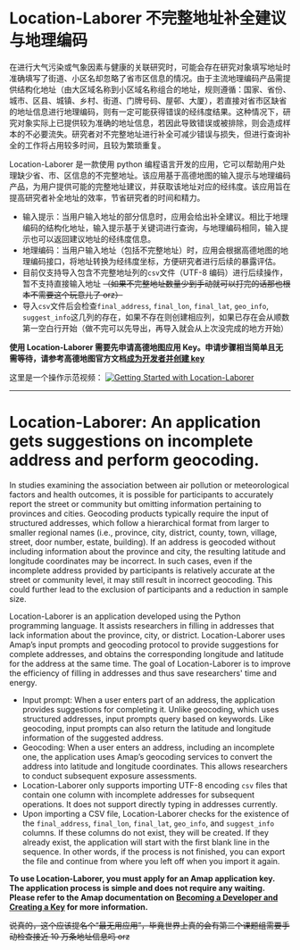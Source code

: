 # Location-Laborer 不完整地址补全建议与地理编码

在进行大气污染或气象因素与健康的关联研究时，可能会存在研究对象填写地址时准确填写了街道、小区名却忽略了省市区信息的情况。由于主流地理编码产品需提供结构化地址（由大区域名称到小区域名称组合的地址，规则遵循：国家、省份、城市、区县、城镇、乡村、街道、门牌号码、屋邨、大厦），若直接对省市区缺省的地址信息进行地理编码，则有一定可能获得错误的经纬度结果。这种情况下，研究对象实际上已提供较为准确的地址信息，若因此导致错误或被排除，则会造成样本的不必要流失。研究者对不完整地址进行补全可减少错误与损失，但进行查询补全的工作将占用较多时间，且较为繁琐重复。

Location-Laborer 是一款使用 python 编程语言开发的应用，它可以帮助用户处理缺少省、市、区信息的不完整地址。该应用基于高德地图的输入提示与地理编码产品，为用户提供可能的完整地址建议，并获取该地址对应的经纬度。该应用旨在提高研究者补全地址的效率，节省研究者的时间和精力。

- 输入提示：当用户输入地址的部分信息时，应用会给出补全建议。相比于地理编码的结构化地址，输入提示基于关键词进行查询，与地理编码相同，输入提示也可以返回建议地址的经纬度信息。
- 地理编码：当用户输入地址（包括不完整地址）时，应用会根据高德地图的地理编码接口，将地址转换为经纬度坐标，方便研究者进行后续的暴露评估。
- 目前仅支持导入包含不完整地址列的`csv`文件（UTF-8 编码）进行后续操作，暂不支持直接输入地址 ~~（如果不完整地址数量少到手动就可以打完的话那也根本不需要这个玩意儿了 orz）~~
- 导入`csv`文件后会检查`final_address`, `final_lon`, `final_lat`, `geo_info`, `suggest_info`这几列的存在，如果不存在则创建相应列，如果已存在会从顺数第一空白行开始（做不完可以先导出，再导入就会从上次没完成的地方开始）

**使用 Location-Laborer 需要先申请高德地图应用 Key。申请步骤相当简单且无需等待，请参考高德地图官方文档[成为开发者并创建 key](https://lbs.amap.com/api/webservice/guide/create-project/get-key)**

这里是一个操作示范视频：
[![Getting Started with Location-Laborer](https://img.youtube.com/vi/DUaZFWqIZ_w/sddefault.jpg)](https://youtu.be/DUaZFWqIZ_w)

---

# Location-Laborer: An application gets suggestions on incomplete address and perform geocoding.

In studies examining the association between air pollution or meteorological factors and health outcomes, it is possible for participants to accurately report the street or community but omitting information pertaining to provinces and cities. Geocoding products typically require the input of structured addresses, which follow a hierarchical format from larger to smaller regional names (i.e., province, city, district, county, town, village, street, door number, estate, building). If an address is geocoded without including information about the province and city, the resulting latitude and longitude coordinates may be incorrect. In such cases, even if the incomplete address provided by participants is relatively accurate at the street or community level, it may still result in incorrect geocoding. This could further lead to the exclusion of participants and a reduction in sample size.

Location-Laborer is an application developed using the Python programming language. It assists researchers in filling in addresses that lack information about the province, city, or district. Location-Laborer uses Amap’s input prompts and geocoding protocol to provide suggestions for complete addresses, and obtains the corresponding longitude and latitude for the address at the same time. The goal of Location-Laborer is to improve the efficiency of filling in addresses and thus save researchers' time and energy.

- Input prompt: When a user enters part of an address, the application provides suggestions for completing it. Unlike geocoding, which uses structured addresses, input prompts query based on keywords. Like geocoding, input prompts can also return the latitude and longitude information of the suggested address.
- Geocoding: When a user enters an address, including an incomplete one, the application uses Amap’s geocoding services to convert the address into latitude and longitude coordinates. This allows researchers to conduct subsequent exposure assessments.
- Location-Laborer only supports importing UTF-8 encoding `csv` files that contain one column with incomplete addresses for subsequent operations. It does not support directly typing in addresses currently.
- Upon importing a CSV file, Location-Laborer checks for the existence of the `final_address`, `final_lon`, `final_lat`, `geo_info`, and `suggest_info` columns. If these columns do not exist, they will be created. If they already exist, the application will start with the first blank line in the sequence. In other words, if the process is not finished, you can export the file and continue from where you left off when you import it again.

**To use Location-Laborer, you must apply for an Amap application key. The application process is simple and does not require any waiting. Please refer to the Amap documentation on [Becoming a Developer and Creating a Key](https://lbs.amap.com/api/webservice/guide/create-project/get-key) for more information.**

~~说真的，这个应该提名个“最无用应用”，毕竟世界上真的会有第二个课题组需要手动检查接近 10 万条地址信息吗 orz~~
